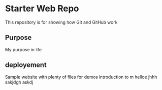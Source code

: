 # Starter Web Repo

This repository is for showing how Git and GitHub work

## Purpose
My purpose in life

## deployement
Sample website with plenty of files for demos
introduction to m
helloe
jhhh
sakjdgh
askdj
